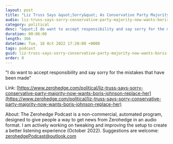 ```yaml
---
layout: post
title: "Liz Truss Says &quot;Sorry&quot; As Conservative Party Majority Now Wants Boris Johnson To Replace Her"
audio: liz-truss-says-sorry-conservative-party-majority-now-wants-boris-johnson-replace-her-0
category: political
desc: "&quot;I do want to accept responsibility and say sorry for the mistakes that have been made&quot;"
duration: 00:06:06
length: 366
datetime: Tue, 18 Oct 2022 17:20:00 +0000
tags: podcast
guid: liz-truss-says-sorry-conservative-party-majority-now-wants-boris-johnson-replace-her-0
order: 0
---
```

&quot;I do want to accept responsibility and say sorry for the mistakes that have been made&quot;

Link: [https://www.zerohedge.com/political/liz-truss-says-sorry-conservative-party-majority-now-wants-boris-johnson-replace-her](https://www.zerohedge.com/political/liz-truss-says-sorry-conservative-party-majority-now-wants-boris-johnson-replace-her)

About: The Zerohedge Podcast is a non-commercial, automated program, designed to give people a way to get news from Zerohedge in an audio format.  I am actively working on tweaking and improving the setup to create a better listening experience (October 2022).  Suggestions are welcome: [zerohedgePodcast@outlook.com](mailto:zerohedgePodcast@outlook.com)